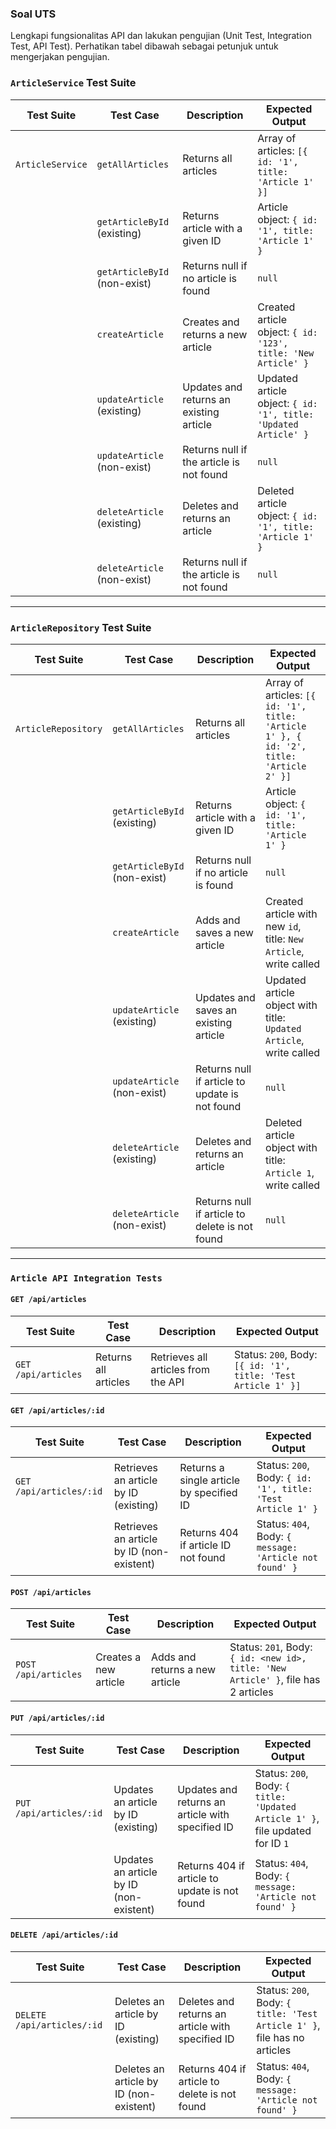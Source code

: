 ### Soal UTS

Lengkapi fungsionalitas API dan lakukan pengujian (Unit Test, Integration Test, API Test). Perhatikan tabel dibawah sebagai petunjuk untuk mengerjakan pengujian.

### `ArticleService` Test Suite

| **Test Suite**   | **Test Case**                 | **Description**                                             | **Expected Output**                                           |
|------------------|-------------------------------|-------------------------------------------------------------|---------------------------------------------------------------|
| `ArticleService` | `getAllArticles`              | Returns all articles                                        | Array of articles: `[{ id: '1', title: 'Article 1' }]`       |
|                  | `getArticleById` (existing)   | Returns article with a given ID                             | Article object: `{ id: '1', title: 'Article 1' }`            |
|                  | `getArticleById` (non-exist)  | Returns null if no article is found                         | `null`                                                        |
|                  | `createArticle`               | Creates and returns a new article                           | Created article object: `{ id: '123', title: 'New Article' }`|
|                  | `updateArticle` (existing)    | Updates and returns an existing article                     | Updated article object: `{ id: '1', title: 'Updated Article' }`|
|                  | `updateArticle` (non-exist)   | Returns null if the article is not found                    | `null`                                                        |
|                  | `deleteArticle` (existing)    | Deletes and returns an article                              | Deleted article object: `{ id: '1', title: 'Article 1' }`    |
|                  | `deleteArticle` (non-exist)   | Returns null if the article is not found                    | `null`                                                        |

---

### `ArticleRepository` Test Suite

| **Test Suite**        | **Test Case**                       | **Description**                                               | **Expected Output**                                               |
|-----------------------|-------------------------------------|---------------------------------------------------------------|-------------------------------------------------------------------|
| `ArticleRepository`   | `getAllArticles`                   | Returns all articles                                          | Array of articles: `[{ id: '1', title: 'Article 1' }, { id: '2', title: 'Article 2' }]` |
|                       | `getArticleById` (existing)        | Returns article with a given ID                               | Article object: `{ id: '1', title: 'Article 1' }`                |
|                       | `getArticleById` (non-exist)       | Returns null if no article is found                           | `null`                                                            |
|                       | `createArticle`                    | Adds and saves a new article                                  | Created article with new `id`, title: `New Article`, write called |
|                       | `updateArticle` (existing)         | Updates and saves an existing article                         | Updated article object with title: `Updated Article`, write called |
|                       | `updateArticle` (non-exist)        | Returns null if article to update is not found                | `null`                                                            |
|                       | `deleteArticle` (existing)         | Deletes and returns an article                                | Deleted article object with title: `Article 1`, write called     |
|                       | `deleteArticle` (non-exist)        | Returns null if article to delete is not found                | `null`                                                            |

---

### `Article API Integration Tests`

#### `GET /api/articles`

| **Test Suite**                | **Test Case**                          | **Description**                                    | **Expected Output**                                       |
|-------------------------------|----------------------------------------|----------------------------------------------------|-----------------------------------------------------------|
| `GET /api/articles`           | Returns all articles                  | Retrieves all articles from the API                | Status: `200`, Body: `[{ id: '1', title: 'Test Article 1' }]` |

#### `GET /api/articles/:id`

| **Test Suite**                | **Test Case**                                  | **Description**                                    | **Expected Output**                                               |
|-------------------------------|------------------------------------------------|----------------------------------------------------|-------------------------------------------------------------------|
| `GET /api/articles/:id`       | Retrieves an article by ID (existing)          | Returns a single article by specified ID           | Status: `200`, Body: `{ id: '1', title: 'Test Article 1' }`      |
|                               | Retrieves an article by ID (non-existent)      | Returns 404 if article ID not found                | Status: `404`, Body: `{ message: 'Article not found' }`          |

#### `POST /api/articles`

| **Test Suite**                | **Test Case**                                  | **Description**                                    | **Expected Output**                                                                                      |
|-------------------------------|------------------------------------------------|----------------------------------------------------|----------------------------------------------------------------------------------------------------------|
| `POST /api/articles`          | Creates a new article                          | Adds and returns a new article                     | Status: `201`, Body: `{ id: <new id>, title: 'New Article' }`, file has 2 articles |

#### `PUT /api/articles/:id`

| **Test Suite**                | **Test Case**                                     | **Description**                                    | **Expected Output**                                                       |
|-------------------------------|---------------------------------------------------|----------------------------------------------------|---------------------------------------------------------------------------|
| `PUT /api/articles/:id`       | Updates an article by ID (existing)               | Updates and returns an article with specified ID   | Status: `200`, Body: `{ title: 'Updated Article 1' }`, file updated for ID `1` |
|                               | Updates an article by ID (non-existent)           | Returns 404 if article to update is not found      | Status: `404`, Body: `{ message: 'Article not found' }`                       |

#### `DELETE /api/articles/:id`

| **Test Suite**                | **Test Case**                                     | **Description**                                    | **Expected Output**                                                          |
|-------------------------------|---------------------------------------------------|----------------------------------------------------|------------------------------------------------------------------------------|
| `DELETE /api/articles/:id`    | Deletes an article by ID (existing)               | Deletes and returns an article with specified ID   | Status: `200`, Body: `{ title: 'Test Article 1' }`, file has no articles     |
|                               | Deletes an article by ID (non-existent)           | Returns 404 if article to delete is not found      | Status: `404`, Body: `{ message: 'Article not found' }`                      |